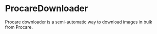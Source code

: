 # ProcareDownloader
Procare downloader is a semi-automatic way to download images in bulk from Procare. 
